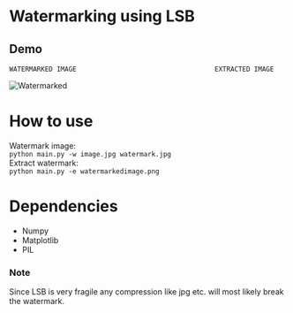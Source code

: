 # Watermarking using LSB


## Demo
    WATERMARKED IMAGE                                   EXTRACTED IMAGE
![Watermarked](https://i.imgur.com/TK6uXjX.png)


# How to use
Watermark image:<br/>
```python main.py -w image.jpg watermark.jpg```<br/>
Extract watermark:<br/>
```python main.py -e watermarkedimage.png```


# Dependencies
* Numpy<br/>
* Matplotlib<br/>
* PIL

### Note

Since LSB is very fragile any compression like jpg etc. will most likely break the watermark.

